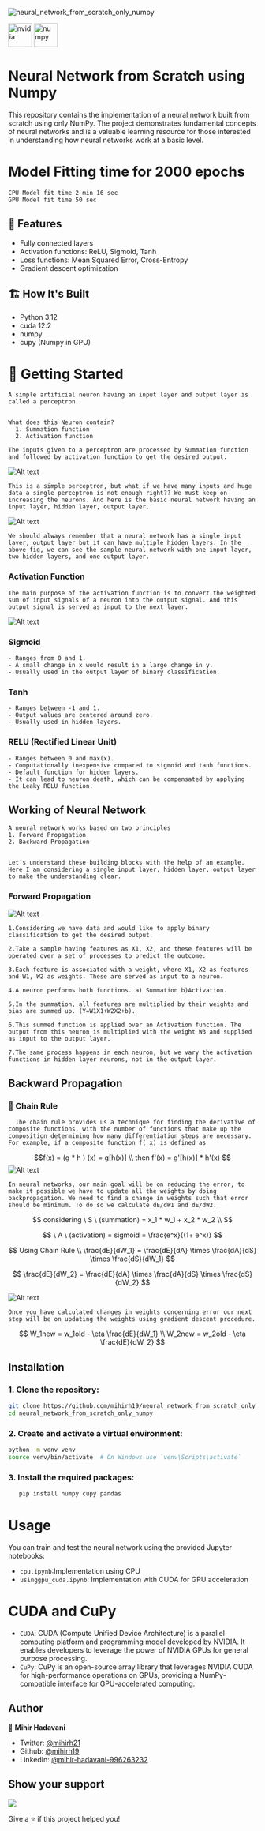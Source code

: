 ![neural_network_from_scratch_only_numpy](https://socialify.git.ci/mihirh19/neural_network_from_scratch_only_numpy/image?description=1&descriptionEditable=This%20repository%20contains%20the%20implementation%20of%20a%20neural%20network%20built%20from%20scratch%20using%20only%20NumPy.&font=Source%20Code%20Pro&logo=https%3A%2F%2Fencrypted-tbn0.gstatic.com%2Fimages%3Fq%3Dtbn%3AANd9GcQRy1_YLmksPIFCcyo3GAQJEnW0yNKciFFYLA%26s&name=1&owner=1&pattern=Circuit%20Board&theme=Light)

<img width="48" height="48" src="https://img.icons8.com/fluency/48/nvidia.png" alt="nvidia"/> <img width="48" height="48" src="https://img.icons8.com/color/48/numpy.png" alt="numpy"/>

# Neural Network from Scratch using Numpy

This repository contains the implementation of a neural network built from scratch using only NumPy. The project demonstrates fundamental concepts of neural networks and is a valuable learning resource for those interested in understanding how neural networks work at a basic level.

# Model Fitting time for 2000 epochs

```
CPU Model fit time 2 min 16 sec
GPU Model fit time 50 sec
```

## 🎯 Features

- Fully connected layers
- Activation functions: ReLU, Sigmoid, Tanh
- Loss functions: Mean Squared Error, Cross-Entropy
- Gradient descent optimization

## 🏗️ How It's Built

- Python 3.12
- cuda 12.2
- numpy
- cupy (Numpy in GPU)

# 🚀 Getting Started

    A simple artificial neuron having an input layer and output layer is called a perceptron.


    What does this Neuron contain?
      1. Summation function
      2. Activation function

    The inputs given to a perceptron are processed by Summation function and followed by activation function to get the desired output.

![Alt text](images/1.png)

    This is a simple perceptron, but what if we have many inputs and huge data a single perceptron is not enough right?? We must keep on increasing the neurons. And here is the basic neural network having an input layer, hidden layer, output layer.
  ![Alt text](images/2.png)
    
    We should always remember that a neural network has a single input layer, output layer but it can have multiple hidden layers. In the above fig, we can see the sample neural network with one input layer, two hidden layers, and one output layer.
    
    
  ###  Activation Function
    The main purpose of the activation function is to convert the weighted sum of input signals of a neuron into the output signal. And this output signal is served as input to the next layer.
  ![Alt text](images/3.png)
  
  ### Sigmoid
    - Ranges from 0 and 1.
    - A small change in x would result in a large change in y.
    - Usually used in the output layer of binary classification.    
  
  ### Tanh
    - Ranges between -1 and 1.
    - Output values are centered around zero.
    - Usually used in hidden layers.
  
  ### RELU (Rectified Linear Unit)
    - Ranges between 0 and max(x).
    - Computationally inexpensive compared to sigmoid and tanh functions.
    - Default function for hidden layers.
    - It can lead to neuron death, which can be compensated by applying the Leaky RELU function.
  
  ## Working of Neural Network
    A neural network works based on two principles
    1. Forward Propagation
    2. Backward Propagation
    
    
    Let’s understand these building blocks with the help of an example. Here I am considering a single input layer, hidden layer, output layer to make the understanding clear.
  ### Forward Propagation
  ![Alt text](images/4.png)
  
    1.Considering we have data and would like to apply binary classification to get the desired output. 
    
    2.Take a sample having features as X1, X2, and these features will be operated over a set of processes to predict the outcome.    
    
    3.Each feature is associated with a weight, where X1, X2 as features and W1, W2 as weights. These are served as input to a neuron.
    
    4.A neuron performs both functions. a) Summation b)Activation.
    
    5.In the summation, all features are multiplied by their weights and bias are summed up. (Y=W1X1+W2X2+b).
    
    6.This summed function is applied over an Activation function. The output from this neuron is multiplied with the weight W3 and supplied as input to the output layer.
    
    7.The same process happens in each neuron, but we vary the activation functions in hidden layer neurons, not in the output layer.
    
  ## Backward Propagation
  
  ### 🔗 Chain Rule
      The chain rule provides us a technique for finding the derivative of composite functions, with the number of functions that make up the composition determining how many differentiation steps are necessary. For example, if a composite function f( x) is defined as

$$f(x) =  (g * h ) (x) = g[h(x)] \\
then  f'(x) = g'[h(x)] * h'(x)
$$
  ![Alt text](images/6.png)
      
    In neural networks, our main goal will be on reducing the error, to make it possible we have to update all the weights by doing backpropagation. We need to find a change in weights such that error should be minimum. To do so we calculate dE/dW1 and dE/dW2.


$$
considering \ S \ (summation)  = x_1 * w_1 + x_2 * w_2
\\
$$

$$
\ A \ (activation) = sigmoid = \frac{e^x}{(1+ e^x)}
$$

$$
Using Chain Rule \\
\frac{dE}{dW_1} = \frac{dE}{dA} \times \frac{dA}{dS} \times \frac{dS}{dW_1}
$$

$$
\frac{dE}{dW_2} = \frac{dE}{dA} \times \frac{dA}{dS} \times \frac{dS}{dW_2}
$$

![Alt text](images/7.png)

    Once you have calculated changes in weights concerning error our next step will be on updating the weights using gradient descent procedure.

$$
W_1new = w_1old - \eta \frac{dE}{dW_1}
\\
W_2new = w_2old - \eta \frac{dE}{dW_2}
$$


## Installation

### 1. Clone the repository:

```bash
git clone https://github.com/mihirh19/neural_network_from_scratch_only_numpy.git
cd neural_network_from_scratch_only_numpy
```

### 2. Create and activate a virtual environment:

```bash
python -m venv venv
source venv/bin/activate  # On Windows use `venv\Scripts\activate`
```

### 3. Install the required packages:

```bash
   pip install numpy cupy pandas
```

# Usage

You can train and test the neural network using the provided Jupyter notebooks:

- `cpu.ipynb`:Implementation using CPU
- `usinggpu_cuda.ipynb`: Implementation with CUDA for GPU acceleration

# CUDA and CuPy

- `CUDA`: CUDA (Compute Unified Device Architecture) is a parallel computing platform and programming model developed by NVIDIA. It enables developers to leverage the power of NVIDIA GPUs for general purpose processing.
- `CuPy`: CuPy is an open-source array library that leverages NVIDIA CUDA for high-performance operations on GPUs, providing a NumPy-compatible interface for GPU-accelerated computing.

## Author

👤 **Mihir Hadavani**

- Twitter: [@mihirh21](https://twitter.com/mihirh21)
- Github: [@mihirh19](https://github.com/mihirh19)
- LinkedIn: [@mihir-hadavani-996263232](https://linkedin.com/in/mihir-hadavani-996263232)

## Show your support

<a href="https://www.buymeacoffee.com/mihir21"><img src="https://img.buymeacoffee.com/button-api/?text=Buy me a coffee&emoji=☕&slug=mihir21&button_colour=FFDD00&font_colour=000000&font_family=Cookie&outline_colour=000000&coffee_colour=ffffff" /></a>

Give a ⭐️ if this project helped you!
